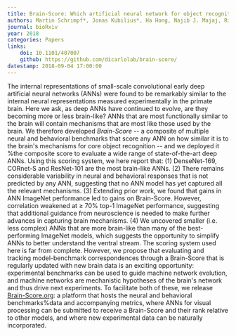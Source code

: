 ```yaml
---
title: Brain-Score: Which artificial neural network for object recognition is most brain-like?
authors: Martin Schrimpf*, Jonas Kubilius*, Ha Hong, Najib J. Majaj, Rishi Rajalingham, Elias B. Issa, Kohitij Kar, Pouya Bashivan, Jonathan Prescott-Roy, Kailyn Schmidt, Daniel L. K. Yamins, and James J. DiCarlo
journal: bioRxiv
year: 2018
categories: Papers
links:
    doi: 10.1101/407007 
    github: https://github.com/dicarlolab/brain-score/
datestamp: 2018-09-04 17:00:00
---
```


The internal representations of small-scale convolutional early deep artificial neural networks (ANNs) were found to be remarkably similar to the internal neural representations measured experimentally in the primate brain. Here we ask, as deep ANNs have continued to evolve, are they becoming more or less brain-like? ANNs that are most functionally similar to the brain will contain mechanisms that are most like those used by the brain. We therefore developed *Brain-Score* -- a composite of multiple neural and behavioral benchmarks that score any ANN on how similar it is to the brain's mechanisms for core object recognition -- and we deployed it %the composite score to evaluate a wide range of state-of-the-art deep ANNs. Using this scoring system, we here report that: (1) DenseNet-169, CORnet-S and ResNet-101 are the most brain-like ANNs. (2) There remains considerable variability in neural and behavioral responses that is not predicted by any ANN, suggesting that no ANN model has yet captured all the relevant mechanisms. (3) Extending prior work, we found that gains in ANN ImageNet performance led to gains on Brain-Score. However, correlation weakened at &ge; 70% top-1 ImageNet performance, suggesting that additional guidance from neuroscience is needed to make further advances in capturing brain mechanisms. (4) We uncovered smaller (i.e. less complex) ANNs that are more brain-like than many of the best-performing ImageNet models, which suggests the opportunity to simplify ANNs to better understand the ventral stream. The scoring system used here is far from complete. However, we propose that evaluating and tracking model-benchmark correspondences through a Brain-Score that is regularly updated with new brain data is an exciting opportunity: experimental benchmarks can be used to guide machine network evolution, and machine networks are mechanistic hypotheses of the brain's network and thus drive next experiments. To facilitate both of these, we release [Brain-Score.org](http://www.brain-score.org): a platform that hosts the neural and behavioral benchmarks%data and accompanying metrics, where ANNs for visual processing can be submitted to receive a Brain-Score and their rank relative to other models, and where new experimental data can be naturally incorporated.